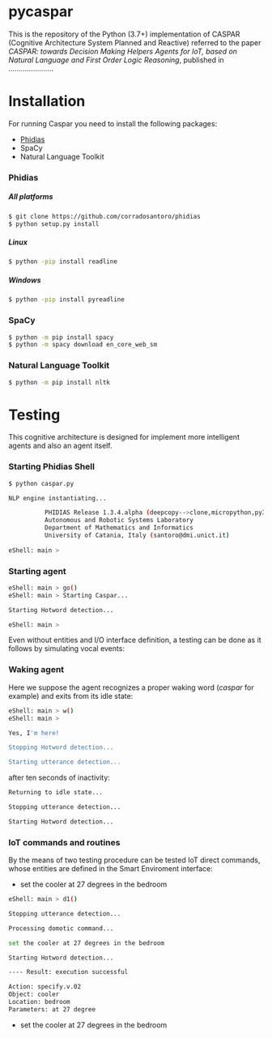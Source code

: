 # pycaspar

This is the repository of the Python (3.7+) implementation of CASPAR (Cognitive Architecture System Planned and Reactive)
referred to the paper _CASPAR: towards Decision Making Helpers Agents for IoT, based on Natural Language and First Order
 Logic Reasoning_, published in ......................

# Installation

For running Caspar you need to install the following packages:

* [Phidias](https://github.com/corradosantoro/phidias) 
* SpaCy
* Natural Language Toolkit


### Phidias

##### All platforms
```sh
$ git clone https://github.com/corradosantoro/phidias
$ python setup.py install
```
##### Linux
```sh
$ python -pip install readline
```
##### Windows
```sh
$ python -pip install pyreadline
```

### SpaCy
```sh
$ python -m pip install spacy
$ python -m spacy download en_core_web_sm
```


### Natural Language Toolkit
```sh
$ python -m pip install nltk
```



# Testing
This cognitive architecture is designed for implement more intelligent agents and also 
an agent itself. 

### Starting Phidias Shell
```sh
$ python caspar.py

NLP engine instantiating...

          PHIDIAS Release 1.3.4.alpha (deepcopy-->clone,micropython,py3)
          Autonomous and Robotic Systems Laboratory
          Department of Mathematics and Informatics
          University of Catania, Italy (santoro@dmi.unict.it)
          
eShell: main >
```
### Starting agent
```sh
eShell: main > go()
eShell: main > Starting Caspar...

Starting Hotword detection...

eShell: main >
```
Even without entities and I/O interface definition, a testing can be done as it follows by
simulating vocal events:

### Waking agent
Here we suppose the agent recognizes a proper waking word (_caspar_ for example) and exits from its idle state:
```sh
eShell: main > w()
eShell: main > 

Yes, I'm here!

Stopping Hotword detection...

Starting utterance detection...
```
after ten seconds of inactivity:
```sh
Returning to idle state...

Stopping utterance detection...

Starting Hotword detection...
```

### IoT commands and routines
By the means of two testing procedure can be tested IoT direct commands, whose entities are defined
 in the Smart Enviroment interface:
* set the cooler at 27 degrees in the bedroom

```sh
eShell: main > d1()

Stopping utterance detection...

Processing domotic command...

set the cooler at 27 degrees in the bedroom

Starting Hotword detection...

---- Result: execution successful

Action: specify.v.02
Object: cooler
Location: bedroom
Parameters: at 27 degree
```
* set the cooler at 27 degrees in the bedroom


